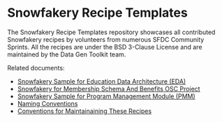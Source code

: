 # Snowfakery Recipe Templates

The Snowfakery Recipe Templates repository showcases all contributed Snowfakery recipes by volunteers from numerous SFDC Community Sprints. All the recipes are under the BSD 3-Clause License and are maintained by the Data Gen Toolkit team.

Related documents:

 * [Snowfakery Sample for Education Data Architecture (EDA)](EDA_Setup_Instructions.md)
 * [Snowfakery for Membership Schema And Benefits OSC Project](OSC_Memberships_Instructions.md)
 * [Snowfakery Sample for Program Management Module (PMM)](PMM_Setup_Instructions.md)
 * [Naming Conventions](Naming_Conventions.md)
 * [Conventions for Maintainaining These Recipes](Test_Recipe_Instructions.md)

